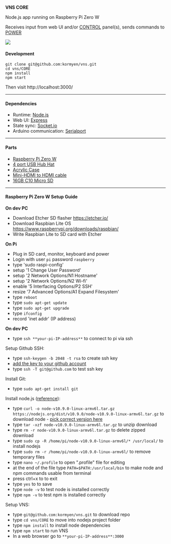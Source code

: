 **VNS CORE**

Node.js app running on Raspberry Pi Zero W

Receives input from web UI and/or [CONTROL](https://github.com/kormyen/VNS/tree/master/CONTROL) panel(s), sends commands to [POWER](https://github.com/kormyen/VNS/tree/master/POWER)

<img src='https://raw.githubusercontent.com/kormyen/VNS/master/CORE/000.jpg'>

#### Development
```
git clone git@github.com:kormyen/vns.git
cd vns/CORE
npm install
npm start
```
Then visit http://localhost:3000/
___

#### Dependencies

- Runtime: [Node.js](https://nodejs.org/en/)
- Web UI: [Express](https://expressjs.com/)
- State sync: [Socket.io](https://socket.io/)
- Arduino communication: [Serialport](https://node-serialport.github.io/node-serialport/)
___

#### Parts

- [Raspberry Pi Zero W](https://shop.pimoroni.com/products/raspberry-pi-zero-w)
- [4 port USB Hub Hat](https://www.aliexpress.com/item/4-Ports-USB-HUB-HAT-for-Raspberry-Pi-3-2-Zero-W-Extension-Board-USB-to/32826308506.html)
- [Acrylic Case](https://www.aliexpress.com/item/Raspberry-Pi-Zero-W-Case-Acrylic-Case-Black-Aluminum-Heat-Sink-Transparent-Box-compatible-for-Raspberry/32796224314.html)
- [Mini-HDMI to HDMI cable](https://www.aliexpress.com/item/High-speed-Gold-Plated-HDMI-TO-MINI-HDMI-Plug-Male-Male-HDMI-Cable-1M-2M-3M/32840949844.html)
- [16GB C10 Micro SD](https://www.aliexpress.com/item/SanDisk-Extreme-Pro-Ultra-Micro-SD-Memory-Card-SDHC-SDXC-UHS-I-C10-U3-V30-16GB/32834198741.html)
___

#### Raspberry Pi Zero W Setup Guide
**On dev PC**
- Download Etcher SD flasher https://etcher.io/
- Download Raspbian Lite OS https://www.raspberrypi.org/downloads/raspbian/
- Write Raspbian Lite to SD card with Etcher

**On Pi**
- Plug in SD card, monitor, keyboard and power
- Login with user `pi` password `raspberry`
- type 'sudo raspi-config'
- setup '1 Change User Password'
- setup '2 Network Options/N1 Hostname'
- setup '2 Network Options/N2 Wi-fi'
- enable '5 Interfacing Options/P2 SSH'
- resize '7 Advanced Options/A1 Expand Filesystem'
- type `reboot`
- type `sudo apt-get update`
- type `sudo apt-get upgrade`
- type `ifconfig`
- record 'inet addr' (IP address)

**On dev PC**
- type `ssh **your-pi-IP-address**` to connect to pi via ssh

Setup Github SSH:
- type `ssh-keygen -b 2048 -t rsa` to create ssh key
- [add the key to your github account](https://help.github.com/articles/adding-a-new-ssh-key-to-your-github-account/)
- type `ssh -T git@github.com` to test ssh key

Install Git:
- type `sudo apt-get install git`

Install node.js ([reference](https://www.thepolyglotdeveloper.com/2018/03/install-nodejs-raspberry-pi-zero-w-nodesource/)):
- type `curl -o node-v10.9.0-linux-armv6l.tar.gz https://nodejs.org/dist/v10.9.0/node-v10.9.0-linux-armv6l.tar.gz` to download node - [pick correct version here](https://nodejs.org/dist/)
- type `tar -xzf node-v10.9.0-linux-armv6l.tar.gz` to unzip download
- type `rm -r node-v10.9.0-linux-armv6l.tar.gz` to delete zipped download
- type `sudo cp -R /home/pi/node-v10.9.0-linux-armv6l/* /usr/local/` to install nodejs
- type `sudo rm -r /home/pi/node-v10.9.0-linux-armv6l/` to remove temporary files
- type `nano ~/.profile` to open ".profile" file for editing
- at the end of the file type `PATH=$PATH:/usr/local/bin` to make node and npm commands usable from terminal
- press ctrl+x to to exit
- type `yes` to to save
- type `node -v` to test node is installed correctly
- type `npm -v` to test npm is installed correctly

Setup VNS:
- type `git@github.com:kormyen/vns.git` to download repo
- type `cd vns/CORE` to move into nodejs project folder
- type `npm install` to install node dependencies
- type `npm start` to run VNS
- In a web browser go to `**your-pi-IP-address**:3000`